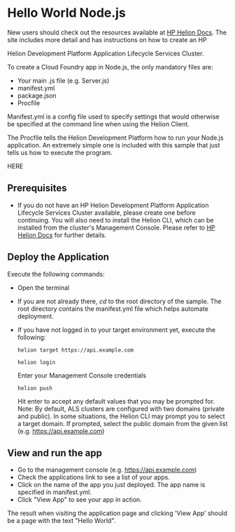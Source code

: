 # Hello World Node.js

New users should check out the resources available at [HP Helion Docs](http://docs.hpcloud.com/helion/devplatform/workbook/helloworld/node/). 
The site includes more detail and has instructions on how to create an HP

Helion Development Platform Application Lifecycle Services Cluster.


To create a Cloud Foundry app in Node.js, the only mandatory files are:
* Your main .js file (e.g. Server.js)
* manifest.yml
* package.json
* Procfile 

Manifest.yml is a config file used to specify settings that would otherwise be
specified at the command line when using the Helion Client.

The Procfile tells the Helion Development Platform how to run your Node.js 
application. An extremely simple one is included with this sample that just 
tells us how to execute the program. 


HERE

## Prerequisites
- If you do not have an HP Helion Development Platform Application Lifecycle 
  Services Cluster available, please create one before continuing. You will also
  need to install the Helion CLI, which can be installed from the cluster's
  Management Console. Please refer to [HP Helion Docs](http://docs.hpcloud.com/helion/devplatform/workbook/helloworld/node/)
  for further details.  
    
## Deploy the Application

Execute the following commands:

- Open the terminal
- If you are not already there, *cd* to the root directory of the sample. The 
  root directory contains the manifest.yml file which helps automate deployment. 
- If you have not logged in to your target environment yet, execute the following:

    `helion target https://api.example.com`
    
    `helion login`
    
    Enter your Management Console credentials
    
    `helion push`

    Hit enter to accept any default values that you may be prompted for. 
    Note: By default, ALS clusters are configured with two domains (private and
    public). In some situations, the Helion CLI may prompt you to select a target
    domain. If prompted, select the public domain from the given list (e.g. https://api.example.com)

## View and run the app
- Go to the management console (e.g. https://api.example.com)
- Check the applications link to see a list of your apps.
- Click on the name of the app you just deployed. The app name is specified in 
  manifest.yml.
- Click "View App" to see your app in action.

The result when visiting the application page and clicking 'View App' should be
a page with the text "Hello World".
